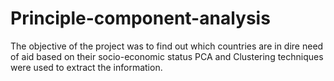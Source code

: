 # Principle-component-analysis
The objective of the project was to find out which countries are in dire need of aid based on their socio-economic status
PCA and Clustering techniques were used to extract the information.
